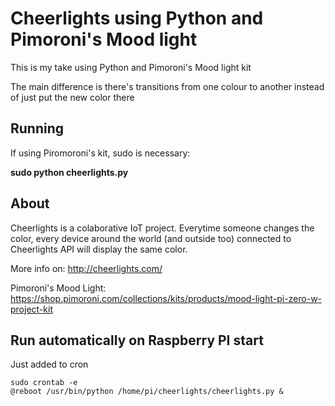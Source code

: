 # Cheerlights using Python and Pimoroni's Mood light

This is my take using Python and Pimoroni's Mood light kit

The main difference is there's transitions from one colour to another
instead of just put the new color there

## Running

If using Piromoroni's kit, sudo is necessary:

**sudo python cheerlights.py**

## About
Cheerlights is a colaborative IoT project. Everytime someone changes the color, every device around the world 
(and outside too) connected to Cheerlights API will display the same color.

More info on: http://cheerlights.com/

Pimoroni's Mood Light:
https://shop.pimoroni.com/collections/kits/products/mood-light-pi-zero-w-project-kit


## Run automatically on Raspberry PI start 

Just added to cron

    sudo crontab -e
    @reboot /usr/bin/python /home/pi/cheerlights/cheerlights.py &



